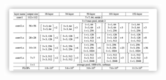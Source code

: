 ![resnet](https://github.com/shawroad/CV_pytorch_project/blob/main/classification/resnet/asset/resnet.png)
